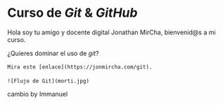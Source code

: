 # Curso de _Git_ & _GitHub_

Hola soy tu amigo y docente digital Jonathan MirCha, bienvenid@s a mi curso.

¿Quieres dominar el uso de _git_?

    Mira este [enlace](https://jonmircha.com/git).

    ![Flujo de Git](morti.jpg)

cambio by Immanuel
